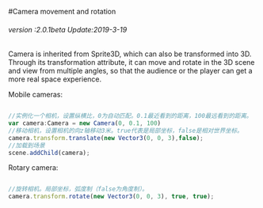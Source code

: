 #Camera movement and rotation

###### *version :2.0.1beta   Update:2019-3-19*

Camera is inherited from Sprite3D, which can also be transformed into 3D. Through its transformation attribute, it can move and rotate in the 3D scene and view from multiple angles, so that the audience or the player can get a more real space experience.

Mobile cameras:


```typescript

//实例化一个相机，设置纵横比，0为自动匹配。0.1最近看到的距离，100最远看到的距离。
var camera:Camera = new Camera(0, 0.1, 100)
//移动相机，设置相机的向z轴移动3米。true代表是局部坐标，false是相对世界坐标。 
camera.transform.translate(new Vector3(0, 0, 3),false);
//加载到场景
scene.addChild(camera);
```


Rotary camera:


```typescript

//旋转相机。局部坐标，弧度制（false为角度制）。
camera.transform.rotate(new Vector3(0, 0, 3), true, true);
```



